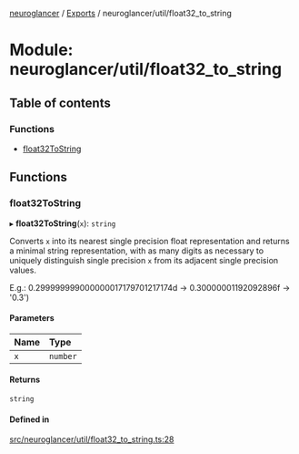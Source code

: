 [neuroglancer](../README.md) / [Exports](../modules.md) / neuroglancer/util/float32\_to\_string

# Module: neuroglancer/util/float32\_to\_string

## Table of contents

### Functions

- [float32ToString](neuroglancer_util_float32_to_string.md#float32tostring)

## Functions

### float32ToString

▸ **float32ToString**(`x`): `string`

Converts `x` into its nearest single precision float representation and
returns a minimal string representation, with as many digits as necessary
to uniquely distinguish single precision `x` from its adjacent single
precision values.

E.g.: 0.299999999000000017179701217174d → 0.30000001192092896f → '0.3')

#### Parameters

| Name | Type |
| :------ | :------ |
| `x` | `number` |

#### Returns

`string`

#### Defined in

[src/neuroglancer/util/float32_to_string.ts:28](https://github.com/ActiveBrainAtlas2/neuroglancer/blob/034b457d/src/neuroglancer/util/float32_to_string.ts#L28)
